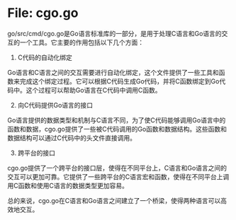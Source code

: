 # File: cgo.go

go/src/cmd/cgo.go是Go语言标准库的一部分，是用于处理C语言和Go语言的交互的一个工具。它主要的作用包括以下几个方面：

1. C代码的自动化绑定

Go语言和C语言之间的交互需要进行自动化绑定，这个文件提供了一些工具和函数来完成这个绑定过程。它可以根据C代码生成Go代码，并将C函数绑定到Go代码中。这个过程可以帮助Go语言在C代码中调用C函数。

2. 向C代码提供Go语言的接口

Go语言提供的数据类型和机制与C语言不同，为了使C代码能够调用Go语言中的函数和数据，cgo.go提供了一些被C代码调用的Go函数和数据结构。这些函数和数据结构可以通过C代码中的头文件直接调用。

3. 跨平台的接口

cgo.go提供了一个跨平台的接口层，使得在不同平台上，C语言和Go语言之间的交互可以更加可靠。它提供了一些跨平台的C语言宏和函数，使得在不同平台上调用C函数和使用C语言的数据类型更加容易。

总的来说，cgo.go在C语言和Go语言之间建立了一个桥梁，使得两种语言可以高效地交互。

